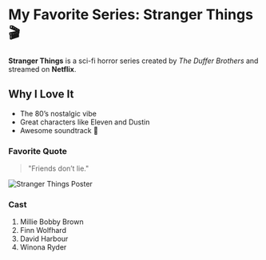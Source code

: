 # My Favorite Series: Stranger Things 🎬

**Stranger Things** is a sci-fi horror series created by *The Duffer Brothers* and streamed on **Netflix**.

## Why I Love It
- The 80’s nostalgic vibe
- Great characters like Eleven and Dustin
- Awesome soundtrack 🎵

### Favorite Quote
> "Friends don’t lie."

![Stranger Things Poster](https://upload.wikimedia.org/wikipedia/en/f/f7/Stranger_Things_season_4.jpg)

### Cast
1. Millie Bobby Brown
2. Finn Wolfhard
3. David Harbour
4. Winona Ryder

